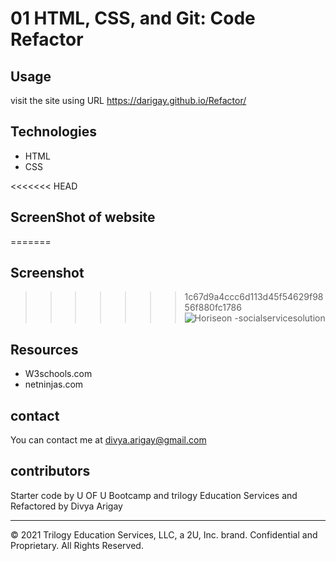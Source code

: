 # 01 HTML, CSS, and Git: Code Refactor

## Usage
visit the site using URL https://darigay.github.io/Refactor/

## Technologies
- HTML
- CSS

<<<<<<< HEAD
## ScreenShot of website
=======
## Screenshot 
>>>>>>> 1c67d9a4ccc6d113d45f54629f9856f880fc1786
![Horiseon -socialservicesolution](https://user-images.githubusercontent.com/94805706/147007516-dc573d9f-609b-4758-ad48-c84515fffaf1.jpg)


## Resources
- W3schools.com
- netninjas.com

## contact
You can contact me at divya.arigay@gmail.com

## contributors
Starter code by U OF U Bootcamp and trilogy Education Services and Refactored by Divya Arigay

- - -
© 2021 Trilogy Education Services, LLC, a 2U, Inc. brand. Confidential and Proprietary. All Rights Reserved.
